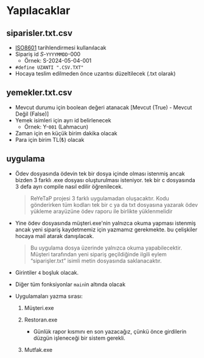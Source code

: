 # Yapılacaklar

## siparisler.txt.csv

- [ISO8601](https://en.wikipedia.org/wiki/ISO_8601) tarihlendirmesi kullanılacak
- Sipariş id *S*-`YYYYMMDD`-000
  - Örnek: S-2024-05-04-001
- `#define UZANTI ".CSV.TXT"`
- Hocaya teslim edilmeden önce uzantısı düzeltilecek (.txt olarak)

## yemekler.txt.csv

- Mevcut durumu için boolean değeri atanacak [Mevcut (True) - Mevcut Değil (False)]
- Yemek isimleri için ayrı id belirlenecek
  - Örnek: Y-`001` (Lahmacun)
- Zaman için en küçük birim dakika olacak
- Para için birim TL(₺) olacak

## uygulama

- Ödev dosyasında ödevin tek bir dosya içinde olması istenmiş ancak bizden 3 farklı .exe dosyası oluşturulması isteniyor. tek bir c dosyasında 3 defa ayrı compile nasıl edilir öğrenilecek.
    >ReYeTaP projesi 3 farklı uygulamadan oluşacaktır.
    > Kodu gönderirken tüm kodları tek bir c ya da txt dosyasına yazarak ödev yükleme
arayüzüne ödev raporu ile birlikte yüklenmelidir

- Yine ödev dosyasında müşteri.exe'nin yalnızca okuma yapması istenmiş ancak yeni sipariş kaydetmemiz için yazmamız gerekmekte. bu çelişkiler hocaya mail atarak danışılacak.
    >Bu uygulama dosya
üzerinde yalnızca okuma yapabilecektir. Müşteri tarafından yeni sipariş geçildiğinde
ilgili eylem “siparişler.txt” isimli metin dosyasında saklanacaktır.

- Girintiler `4` boşluk olacak.

- Diğer tüm fonksiyonlar `main`in altında olacak

- Uygulamaları yazma sırası:
    1. Müşteri.exe
    2. Restoran.exe

        - Günlük rapor kısmını en son yazacağız, çünkü önce girdilerin düzgün işleneceği bir sistem gerekli.
    3. Mutfak.exe
